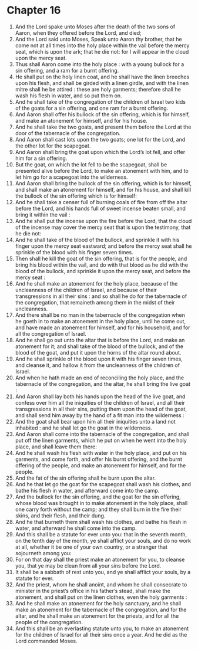 # Chapter 16

1. And the Lord spake unto Moses after the death of the two sons of Aaron, when they offered before the Lord, and died;
2. And the Lord said unto Moses, Speak unto Aaron thy brother, that he come not at all times into the holy place within the vail before the mercy seat, which is upon the ark; that he die not: for I will appear in the cloud upon the mercy seat.
3. Thus shall Aaron come into the holy place : with a young bullock for a sin offering, and a ram for a burnt offering.
4. He shall put on the holy linen coat, and he shall have the linen breeches upon his flesh, and shall be girded with a linen girdle, and with the linen mitre shall he be attired : these are holy garments; therefore shall he wash his flesh in water, and so put them on.
5. And he shall take of the congregation of the children of Israel two kids of the goats for a sin offering, and one ram for a burnt offering.
6. And Aaron shall offer his bullock of the sin offering, which is for himself, and make an atonement for himself, and for his house.
7. And he shall take the two goats, and present them before the Lord at the door of the tabernacle of the congregation.
8. And Aaron shall cast lots upon the two goats; one lot for the Lord, and the other lot for the scapegoat.
9. And Aaron shall bring the goat upon which the Lord’s lot fell, and offer him for a sin offering.
10. But the goat, on which the lot fell to be the scapegoat, shall be presented alive before the Lord, to make an atonement with him, and to let him go for a scapegoat into the wilderness.
11. And Aaron shall bring the bullock of the sin offering, which is for himself, and shall make an atonement for himself, and for his house, and shall kill the bullock of the sin offering which is for himself:
12. And he shall take a censer full of burning coals of fire from off the altar before the Lord, and his hands full of sweet incense beaten small, and bring it within the vail :
13. And he shall put the incense upon the fire before the Lord, that the cloud of the incense may cover the mercy seat that is upon the testimony, that he die not:
14. And he shall take of the blood of the bullock, and sprinkle it with his finger upon the mercy seat eastward; and before the mercy seat shall he sprinkle of the blood with his finger seven times.
15. Then shall he kill the goat of the sin offering, that is for the people, and bring his blood within the vail, and do with that blood as he did with the blood of the bullock, and sprinkle it upon the mercy seat, and before the mercy seat :
16. And he shall make an atonement for the holy place, because of the uncleanness of the children of Israel, and because of their transgressions in all their sins : and so shall he do for the tabernacle of the congregation, that remaineth among them in the midst of their uncleanness.
17. And there shall be no man in the tabernacle of the congregation when he goeth in to make an atonement in the holy place, until he come out, and have made an atonement for himself, and for his household, and for all the congregation of Israel.
18. And he shall go out unto the altar that is before the Lord, and make an atonement for it; and shall take of the blood of the bullock, and of the blood of the goat, and put it upon the horns of the altar round about.
19. And he shall sprinkle of the blood upon it with his finger seven times, and cleanse it, and hallow it from the uncleanness of the children of Israel.
20. And when he hath made an end of reconciling the holy place, and the tabernacle of the congregation, and the altar, he shall bring the live goat :
21. And Aaron shall lay both his hands upon the head of the live goat, and confess over him all the iniquities of the children of Israel, and all their transgressions in all their sins, putting them upon the head of the goat, and shall send him away by the hand of a fit man into the wilderness :
22. And the goat shall bear upon him all their iniquities unto a land not inhabited : and he shall let go the goat in the wilderness.
23. And Aaron shall come into the tabernacle of the congregation, and shall put off the linen garments, which he put on when he went into the holy place, and shall leave them there:
24. And he shall wash his flesh with water in the holy place, and put on his garments, and come forth, and offer his burnt offering, and the burnt offering of the people, and make an atonement for himself, and for the people.
25. And the fat of the sin offering shall he burn upon the altar.
26. And he that let go the goat for the scapegoat shall wash his clothes, and bathe his flesh in water, and afterward come into the camp.
27. And the bullock for the sin offering, and the goat for the sin offering, whose blood was brought in to make atonement in the holy place, shall one carry forth without the camp; and they shall burn in the fire their skins, and their flesh, and their dung.
28. And he that burneth them shall wash his clothes, and bathe his flesh in water, and afterward he shall come into the camp.
29. And this shall be a statute for ever unto you: that in the seventh month, on the tenth day of the month, ye shall afflict your souls, and do no work at all, whether it be one of your own country, or a stranger that sojourneth among you:
30. For on that day shall the priest make an atonement for you, to cleanse you, that ye may be clean from all your sins before the Lord.
31. It shall be a sabbath of rest unto you, and ye shall afflict your souls, by a statute for ever.
32. And the priest, whom he shall anoint, and whom he shall consecrate to minister in the priest’s office in his father’s stead, shall make the atonement, and shall put on the linen clothes, even the holy garments :
33. And he shall make an atonement for the holy sanctuary, and he shall make an atonement for the tabernacle of the congregation, and for the altar, and he shall make an atonement for the priests, and for all the people of the congregation.
34. And this shall be an everlasting statute unto you, to make an atonement for the children of Israel for all their sins once a year. And he did as the Lord commanded Moses.

